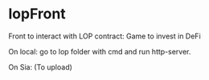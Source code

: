 # lopFront
Front to interact with LOP contract: Game to invest in DeFi

On local: go to lop folder with cmd and run http-server.

On Sia: (To upload)
